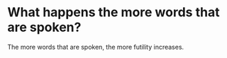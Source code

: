 # What happens the more words that are spoken?

The more words that are spoken, the more futility increases.
